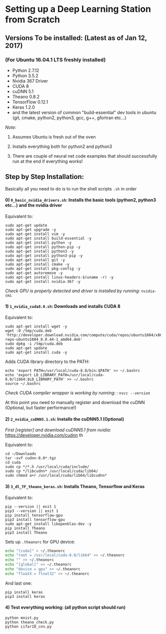 Setting up a Deep Learning Station from Scratch
================================================

Versions To be installed: (Latest as of Jan 12, 2017)
-----------------------------------------------------

### (For Ubuntu 16.04.1 LTS freshly installed)
- Python 2.7.12
- Python 3.5.2
- Nvidia 367 Driver
- CUDA 8
- cuDNN 5.1
- Theano 0.8.2
- TensorFlow 0.12.1
- Keras 1.2.0
- and the latest version of common "build-essential" dev tools in ubuntu 
(git, cmake, python2, python3, gcc, g++, gfortran etc...)

*Note*: 
1) Assumes Ubuntu is fresh out of the oven

2) Installs everything both for python2 and python3 

3) There are couple of neural net code examples that should successfully run at the end if everything works!


Step by Step Installation:
-------------------------
Basically all you need to do is to run the shell scripts `.sh` in order

#### 0) `0_basic_nvidia_drivers.sh`: Installs the basic tools (python2, python3 etc...) and the nvidia driver

Equivalent to:

```shell
sudo apt-get update
sudo apt-get upgrade -y
sudo apt-get install vim -y
sudo apt-get install build-essential -y
sudo apt-get install python -y
sudo apt-get install python-pip -y
sudo apt-get install python3 -y
sudo apt-get install python3-pip -y
sudo apt-get install git -y
sudo apt-get install cmake -y
sudo apt-get install pkg-config -y
sudo apt-get autoremove -y
sudo apt-get install linux-headers-$(uname -r) -y
sudo apt-get install nvidia-367 -y
```

*Check GPU is properly detected and driver is installed by running:* `nvidia-smi`

#### 1) `1_nvidia_cuda8.0.sh`: Downloads and installs CUDA 8

Equivalent to:

```shell
sudo apt-get install wget -y
wget -O /tmp/cuda.deb 'http://developer.download.nvidia.com/compute/cuda/repos/ubuntu1604/x86_64/cuda-repo-ubuntu1604_8.0.44-1_amd64.deb'
sudo dpkg -i /tmp/cuda.deb
sudo apt-get update
sudo apt-get install cuda -y
```

Adds CUDA library directory to the PATH:
```shell 
echo 'export PATH=/usr/local/cuda-8.0/bin:$PATH' >> ~/.bashrc
echo 'export LD_LIBRARY_PATH=/usr/local/cuda-8.0/lib64:$LD_LIBRARY_PATH' >> ~/.bashrc
source ~/.bashrc
```

*Check CUDA compiler wrapper is working by running:* : `nvcc --version`

At this point you need to manually register and download the cuDNN (Optional, but faster performance!)

#### 2) `2_nvidia_cuDNN5.1.sh`: Installs the cuDNN5.1 (Optional)

*First [register] and download cuDNN5.1 from nvidia:* <https://developer.nvidia.com/cudnn> th

Equivalent to:

```shell
cd ~/Downloads
tar -xvf cudnn-8.0*.tgz
cd cuda
sudo cp */*.h /usr/local/cuda/include/
sudo cp */libcudnn* /usr/local/cuda/lib64/
sudo chmod a+r /usr/local/cuda/lib64/libcudnn*
```

#### 3) `3_dl_TF_theano_keras.sh`: Installs Theano, Tensorflow and Keras

Equivalent to:

```shell
pip --version || exit 1
pip3 --version || exit 1
pip install tensorflow-gpu
pip3 install tensorflow-gpu
sudo apt-get install libopenblas-dev -y
pip install Theano
pip3 install Theano
```

Sets up `.theanorc` for GPU device:

```bash
echo "[cuda]" > ~/.theanorc
echo "root = /usr/local/cuda-8.0/lib64" >> ~/.theanorc
echo "" >> ~/.theanorc
echo "[global]" >> ~/.theanorc
echo "device = gpu" >> ~/.theanorc
echo "floatX = float32" >> ~/.theanorc
```

And last one:

```shell
pip install keras
pip3 install keras
```

#### 4) Test everything working: (all python script should run)


```shell
python mnist.py
python theano_check.py
python cifar10_cnn.py
```
